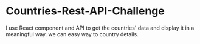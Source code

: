 # Countries-Rest-API-Challenge
I use React component and  API to get the countries' data and display it in a meaningful way.
we can easy way to country details.
